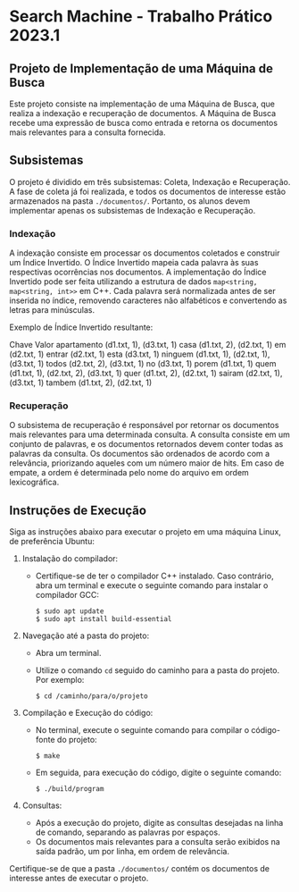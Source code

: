 # Search Machine - Trabalho Prático 2023.1

## Projeto de Implementação de uma Máquina de Busca

Este projeto consiste na implementação de uma Máquina de Busca, que realiza a indexação e recuperação de documentos. A Máquina de Busca recebe uma expressão de busca como entrada e retorna os documentos mais relevantes para a consulta fornecida.

## Subsistemas

O projeto é dividido em três subsistemas: Coleta, Indexação e Recuperação. A fase de coleta já foi realizada, e todos os documentos de interesse estão armazenados na pasta `./documentos/`. Portanto, os alunos devem implementar apenas os subsistemas de Indexação e Recuperação.

### Indexação

A indexação consiste em processar os documentos coletados e construir um Índice Invertido. O Índice Invertido mapeia cada palavra às suas respectivas ocorrências nos documentos. A implementação do Índice Invertido pode ser feita utilizando a estrutura de dados `map<string, map<string, int>>` em C++. Cada palavra será normalizada antes de ser inserida no índice, removendo caracteres não alfabéticos e convertendo as letras para minúsculas.

Exemplo de Índice Invertido resultante:

Chave Valor
apartamento (d1.txt, 1), (d3.txt, 1)
casa (d1.txt, 2), (d2.txt, 1)
em (d2.txt, 1)
entrar (d2.txt, 1)
esta (d3.txt, 1)
ninguem (d1.txt, 1), (d2.txt, 1), (d3.txt, 1)
todos (d2.txt, 2), (d3.txt, 1)
no (d3.txt, 1)
porem (d1.txt, 1)
quem (d1.txt, 1), (d2.txt, 2), (d3.txt, 1)
quer (d1.txt, 2), (d2.txt, 1)
sairam (d2.txt, 1), (d3.txt, 1)
tambem (d1.txt, 2), (d2.txt, 1)


### Recuperação

O subsistema de recuperação é responsável por retornar os documentos mais relevantes para uma determinada consulta. A consulta consiste em um conjunto de palavras, e os documentos retornados devem conter todas as palavras da consulta. Os documentos são ordenados de acordo com a relevância, priorizando aqueles com um número maior de hits. Em caso de empate, a ordem é determinada pelo nome do arquivo em ordem lexicográfica.

## Instruções de Execução

Siga as instruções abaixo para executar o projeto em uma máquina Linux, de preferência Ubuntu:

1. Instalação do compilador:
   
   - Certifique-se de ter o compilador C++ instalado. Caso contrário, abra um terminal e execute o seguinte comando para instalar o compilador GCC:

     ```
     $ sudo apt update
     $ sudo apt install build-essential
     ```

2. Navegação até a pasta do projeto:
   
   - Abra um terminal.
   - Utilize o comando `cd` seguido do caminho para a pasta do projeto. Por exemplo:

     ```
     $ cd /caminho/para/o/projeto
     ```

3. Compilação e Execução do código:
   
   - No terminal, execute o seguinte comando para compilar o código-fonte do projeto:

     ```
     $ make
     ```
   - Em seguida, para execução do código, digite o seguinte comando:

     ```
     $ ./build/program
     ```

4. Consultas:

   - Após a execução do projeto, digite as consultas desejadas na linha de comando, separando as palavras por espaços.
   - Os documentos mais relevantes para a consulta serão exibidos na saída padrão, um por linha, em ordem de relevância.

Certifique-se de que a pasta `./documentos/` contém os documentos de interesse antes de executar o projeto.
